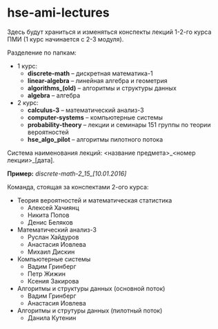 # hse-ami-lectures

Здесь будут храниться и изменяться конспекты лекций 1-2-го курса ПМИ (1 курс начинается с 2-3 модуля).

Разделение по папкам:
* 1 курс:
   * <b>discrete-math</b> – дискретная математика-1
   * <b>linear-algebra</b> – линейная алгебра и геометрия
   * <b>algorithms\_(old)</b> – алгоритмы и структуры данных
   * <b>algebra</b> – алгебра
* 2 курс:
   * <b>calculus-3</b> – математический анализ-3
   * <b>computer-systems</b> – компьютерные системы
   * <b>probability-theory</b> – лекции и семинары 151 группы по теории вероятностей
   * <b>hse_algo_pilot</b> – алгоритмы пилотного потока

Система наименования лекций: <название предмета>\_<номер лекции>\_[дата].

<b>Пример:</b> <i>discrete-math-2\_15\_[10.01.2016]</i>

Команда, стоящая за конспектами 2-ого курса:

* Теория вероятностей и математическая статистика
    * Алексей Хачиянц
    * Никита Попов
    * Денис Беляков
* Математический анализ-3
    * Руслан Хайдуров
    * Анастасия Иовлева
    * Михаил Дискин
* Компьютерные системы
    * Вадим Гринберг
    * Петр Жижин
    * Ксения Закирова
* Алгоритмы и структуры данных (основной поток)
    * Вадим Гринберг
    * Анастасия Иовлева
* Алгоритмы и струтуры данных (пилотный поток)
    * Данила Кутенин
